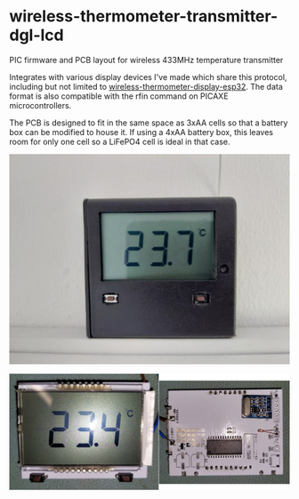# wireless-thermometer-transmitter-dgl-lcd
PIC firmware and PCB layout for wireless 433MHz temperature transmitter

Integrates with various display devices I've made which share this protocol, including but not limited to [wireless-thermometer-display-esp32](/deveon95/wireless-thermometer-display-esp32). The data format is also compatible with the rfin command on PICAXE microcontrollers.

The PCB is designed to fit in the same space as 3xAA cells so that a battery box can be modified to house it. If using a 4xAA battery box, this leaves room for only one cell so a LiFePO4 cell is ideal in that case.

![Fully assembled unit](doc/wireless-temperature-transmitter-assembled.jpg)

![Front and back of PCB](doc/wireless-temperature-transmitter.jpg)